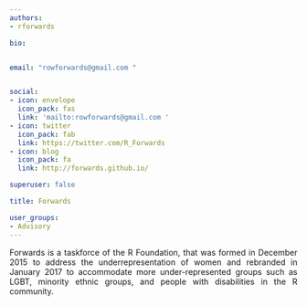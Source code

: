 ```yaml
---
authors:
- rforwards

bio: 


email: "rowforwards@gmail.com "


social:
- icon: envelope
  icon_pack: fas
  link: 'mailto:rowforwards@gmail.com '
- icon: twitter
  icon_pack: fab
  link: https://twitter.com/R_Forwards
- icon: blog
  icon_pack: fa
  link: http://forwards.github.io/

superuser: false

title: Forwards

user_groups:
- Advisory
---
```

 <style>
body {text-align: justify}
</style>
Forwards is a taskforce of the R Foundation, that was formed in December 2015 to address the underrepresentation of women and rebranded in January 2017 to accommodate more under-represented groups such as LGBT, minority ethnic groups, and people with disabilities in the R community.